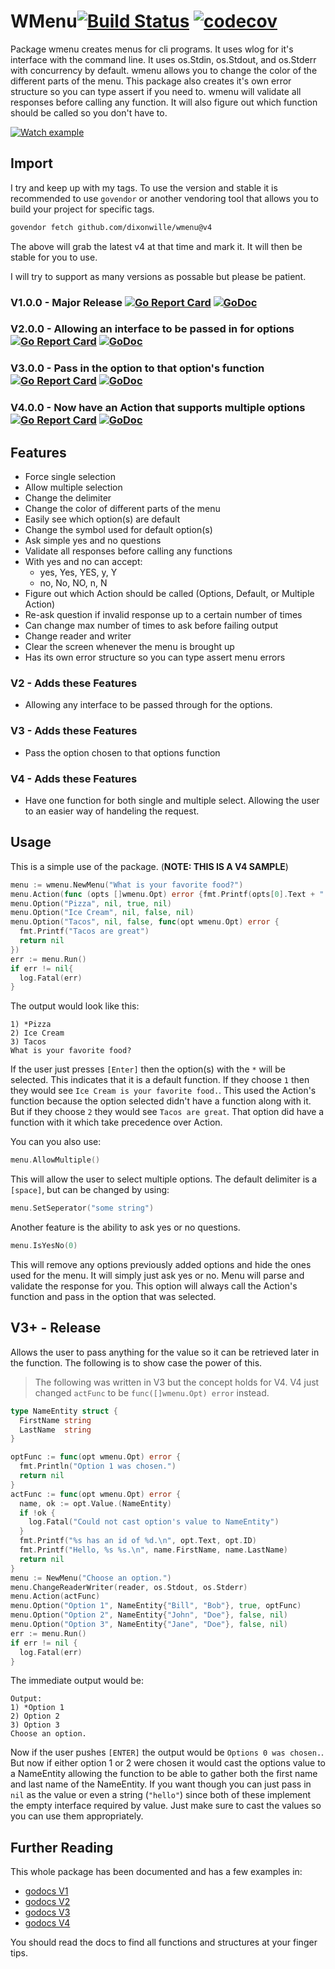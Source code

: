 # WMenu[![Build Status](https://travis-ci.org/dixonwille/wmenu.svg?branch=master)](https://travis-ci.org/dixonwille/wmenu) [![codecov](https://codecov.io/gh/dixonwille/wmenu/branch/master/graph/badge.svg)](https://codecov.io/gh/dixonwille/wmenu)

Package wmenu creates menus for cli programs. It uses wlog for it's interface
with the command line. It uses os.Stdin, os.Stdout, and os.Stderr with
concurrency by default. wmenu allows you to change the color of the different
parts of the menu. This package also creates it's own error structure so you can
type assert if you need to. wmenu will validate all responses before calling any function. It will also figure out which function should be called so you don't have to.

[![Watch example](https://asciinema.org/a/4lv3ash3ubtnsclindvzdf320.png)](https://asciinema.org/a/4lv3ash3ubtnsclindvzdf320)

## Import

I try and keep up with my tags. To use the version and stable it is recommended to use `govendor` or another vendoring tool that allows you to build your project for specific tags.

```sh
govendor fetch github.com/dixonwille/wmenu@v4
```

The above will grab the latest v4 at that time and mark it. It will then be stable for you to use.

I will try to support as many versions as possable but please be patient.

### V1.0.0 - Major Release [![Go Report Card](https://goreportcard.com/badge/gopkg.in/dixonwille/wmenu.v1)](https://goreportcard.com/report/gopkg.in/dixonwille/wmenu.v1) [![GoDoc](https://godoc.org/https://godoc.org/gopkg.in/dixonwille/wmenu.v1?status.svg)](https://godoc.org/gopkg.in/dixonwille/wmenu.v1)

### V2.0.0 - Allowing an interface to be passed in for options [![Go Report Card](https://goreportcard.com/badge/gopkg.in/dixonwille/wmenu.v2)](https://goreportcard.com/report/gopkg.in/dixonwille/wmenu.v2) [![GoDoc](https://godoc.org/https://godoc.org/gopkg.in/dixonwille/wmenu.v2?status.svg)](https://godoc.org/gopkg.in/dixonwille/wmenu.v2)

### V3.0.0 - Pass in the option to that option's function [![Go Report Card](https://goreportcard.com/badge/gopkg.in/dixonwille/wmenu.v3)](https://goreportcard.com/report/gopkg.in/dixonwille/wmenu.v3) [![GoDoc](https://godoc.org/https://godoc.org/gopkg.in/dixonwille/wmenu.v3?status.svg)](https://godoc.org/gopkg.in/dixonwille/wmenu.v3)

### V4.0.0 - Now have an Action that supports multiple options [![Go Report Card](https://goreportcard.com/badge/gopkg.in/dixonwille/wmenu.v4)](https://goreportcard.com/report/gopkg.in/dixonwille/wmenu.v4) [![GoDoc](https://godoc.org/https://godoc.org/gopkg.in/dixonwille/wmenu.v4?status.svg)](https://godoc.org/gopkg.in/dixonwille/wmenu.v4)


## Features

* Force single selection
* Allow multiple selection
* Change the delimiter
* Change the color of different parts of the menu
* Easily see which option(s) are default
* Change the symbol used for default option(s)
* Ask simple yes and no questions
* Validate all responses before calling any functions
* With yes and no can accept:
  * yes, Yes, YES, y, Y
  * no, No, NO, n, N
* Figure out which Action should be called (Options, Default, or Multiple Action)
* Re-ask question if invalid response up to a certain number of times
* Can change max number of times to ask before failing output
* Change reader and writer
* Clear the screen whenever the menu is brought up
* Has its own error structure so you can type assert menu errors

### V2 - Adds these Features

* Allowing any interface to be passed through for the options.

### V3 - Adds these Features

* Pass the option chosen to that options function

### V4 - Adds these Features

* Have one function for both single and multiple select. Allowing the user to an easier way of handeling the request.

## Usage
This is a simple use of the package. (**NOTE: THIS IS A V4 SAMPLE**)

``` go
menu := wmenu.NewMenu("What is your favorite food?")
menu.Action(func (opts []wmenu.Opt) error {fmt.Printf(opts[0].Text + " is your favorite food."); return nil})
menu.Option("Pizza", nil, true, nil)
menu.Option("Ice Cream", nil, false, nil)
menu.Option("Tacos", nil, false, func(opt wmenu.Opt) error {
  fmt.Printf("Tacos are great")
  return nil
})
err := menu.Run()
if err != nil{
  log.Fatal(err)
}
```

The output would look like this:

```
1) *Pizza
2) Ice Cream
3) Tacos
What is your favorite food?
```

If the user just presses `[Enter]` then the option(s) with the `*` will be selected. This indicates that it is a default function. If they choose `1` then they would see `Ice Cream is your favorite food.`. This used the Action's function because the option selected didn't have a function along with it. But if they choose `2` they would see `Tacos are great`. That option did have a function with it which take precedence over Action.

You can you also use:

``` go
menu.AllowMultiple()
```

This will allow the user to select multiple options. The default delimiter is a `[space]`, but can be changed by using:

``` go
menu.SetSeperator("some string")
```

Another feature is the ability to ask yes or no questions.

``` go
menu.IsYesNo(0)
```

This will remove any options previously added options and hide the ones used for the menu. It will simply just ask yes or no. Menu will parse and validate the response for you. This option will always call the Action's function and pass in the option that was selected.

## V3+ - Release
Allows the user to pass anything for the value so it can be retrieved later in the function. The following is to show case the power of this.

> The following was written in V3 but the concept holds for V4. V4 just changed `actFunc` to be `func([]wmenu.Opt) error` instead.

```go
type NameEntity struct {
  FirstName string
  LastName  string
}

optFunc := func(opt wmenu.Opt) error {
  fmt.Println("Option 1 was chosen.")
  return nil
}
actFunc := func(opt wmenu.Opt) error {
  name, ok := opt.Value.(NameEntity)
  if !ok {
    log.Fatal("Could not cast option's value to NameEntity")
  }
  fmt.Printf("%s has an id of %d.\n", opt.Text, opt.ID)
  fmt.Printf("Hello, %s %s.\n", name.FirstName, name.LastName)
  return nil
}
menu := NewMenu("Choose an option.")
menu.ChangeReaderWriter(reader, os.Stdout, os.Stderr)
menu.Action(actFunc)
menu.Option("Option 1", NameEntity{"Bill", "Bob"}, true, optFunc)
menu.Option("Option 2", NameEntity{"John", "Doe"}, false, nil)
menu.Option("Option 3", NameEntity{"Jane", "Doe"}, false, nil)
err := menu.Run()
if err != nil {
  log.Fatal(err)
}
```

The immediate output would be:

```
Output:
1) *Option 1
2) Option 2
3) Option 3
Choose an option.
```

Now if the user pushes `[ENTER]` the output would be `Options 0 was chosen.`. But now if either option 1 or 2 were chosen it would cast the options value to a NameEntity allowing the function to be able to gather both the first name and last name of the NameEntity. If you want though you can just pass in `nil` as the value or even a string (`"hello"`) since both of these implement the empty interface required by value. Just make sure to cast the values so you can use them appropriately.

## Further Reading
This whole package has been documented and has a few examples in:
* [godocs V1](https://godoc.org/gopkg.in/dixonwille/wmenu.v1)
* [godocs V2](https://godoc.org/gopkg.in/dixonwille/wmenu.v2)
* [godocs V3](https://godoc.org/gopkg.in/dixonwille/wmenu.v3)
* [godocs V4](https://godoc.org/gopkg.in/dixonwille/wmenu.v4)

You should read the docs to find all functions and structures at your finger tips.
